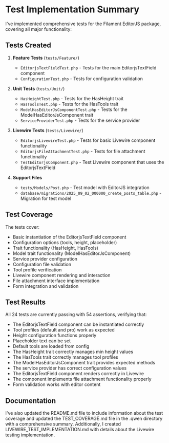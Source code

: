 # Test Implementation Summary

I've implemented comprehensive tests for the Filament EditorJS package, covering all major functionality:

## Tests Created

1. **Feature Tests** (`tests/Feature/`)
   - `EditorjsTextFieldTest.php` - Tests for the main EditorjsTextField component
   - `ConfigurationTest.php` - Tests for configuration validation

2. **Unit Tests** (`tests/Unit/`)
   - `HasHeightTest.php` - Tests for the HasHeight trait
   - `HasToolsTest.php` - Tests for the HasTools trait
   - `ModelHasEditorJsComponentTest.php` - Tests for the ModelHasEditorJsComponent trait
   - `ServiceProviderTest.php` - Tests for the service provider

3. **Livewire Tests** (`tests/Livewire/`)
   - `EditorjsLivewireTest.php` - Tests for basic Livewire component functionality
   - `EditorjsFileAttachmentTest.php` - Tests for file attachment functionality
   - `TestEditorjsComponent.php` - Test Livewire component that uses the EditorjsTextField

4. **Support Files**
   - `tests/Models/Post.php` - Test model with EditorJS integration
   - `database/migrations/2025_09_02_000000_create_posts_table.php` - Migration for test model

## Test Coverage

The tests cover:

- Basic instantiation of the EditorjsTextField component
- Configuration options (tools, height, placeholder)
- Trait functionality (HasHeight, HasTools)
- Model trait functionality (ModelHasEditorJsComponent)
- Service provider configuration
- Configuration file validation
- Tool profile verification
- Livewire component rendering and interaction
- File attachment interface implementation
- Form integration and validation

## Test Results

All 24 tests are currently passing with 54 assertions, verifying that:

- The EditorjsTextField component can be instantiated correctly
- Tool profiles (default and pro) work as expected
- Height configuration functions properly
- Placeholder text can be set
- Default tools are loaded from config
- The HasHeight trait correctly manages min height values
- The HasTools trait correctly manages tool profiles
- The ModelHasEditorJsComponent trait provides expected methods
- The service provider has correct configuration values
- The EditorjsTextField component renders correctly in Livewire
- The component implements file attachment functionality properly
- Form validation works with editor content

## Documentation

I've also updated the README.md file to include information about the test coverage and updated the TEST_COVERAGE.md file in the .qwen directory with a comprehensive summary. Additionally, I created LIVEWIRE_TEST_IMPLEMENTATION.md with details about the Livewire testing implementation.